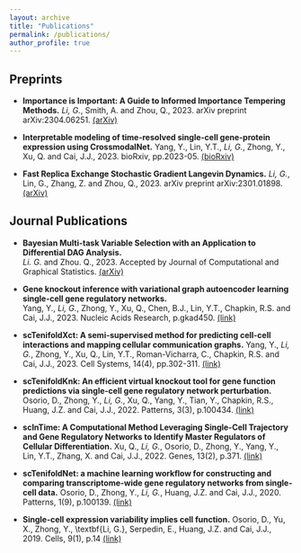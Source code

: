 ```yaml
---
layout: archive
title: "Publications"
permalink: /publications/
author_profile: true
---
```


<!--Author profiles on <a href="https://scholar.google.com/citations?user=eAPnyCsAAAAJ&hl" target="_blank">Google Scholar</a>.-->

## Preprints ##
* **Importance is Important: A Guide to Informed Importance Tempering Methods.**
*Li, G.*, Smith, A. and Zhou, Q., 2023. arXiv preprint arXiv:2304.06251. <a href="https://arxiv.org/pdf/2304.06251.pdf" target="_blank">(arXiv)</a>

* **Interpretable modeling of time-resolved single-cell gene-protein expression using CrossmodalNet.**
Yang, Y., Lin, Y.T., *Li, G.*, Zhong, Y., Xu, Q. and Cai, J.J., 2023.  bioRxiv, pp.2023-05. <a href="https://www.biorxiv.org/content/10.1101/2023.05.16.541011v2" target="_blank">(bioRxiv)</a>

* **Fast Replica Exchange Stochastic Gradient Langevin Dynamics.**
*Li, G.*, Lin, G., Zhang, Z. and Zhou, Q., 2023. arXiv preprint arXiv:2301.01898. <a href="https://arxiv.org/abs/2301.01898" target="_blank">(arXiv)</a>

## Journal Publications ##
* **Bayesian Multi-task Variable Selection with an Application to Differential DAG Analysis.** <br/>
*Li. G.* and Zhou. Q., 2023. Accepted by Journal of Computational and Graphical Statistics. <a href="https://arxiv.org/pdf/2206.14303.pdf" target="_blank">(arXiv)</a>

* **Gene knockout inference with variational graph autoencoder learning single-cell gene regulatory networks.** <br/>
Yang, Y., *Li, G.*, Zhong, Y., Xu, Q., Chen, B.J., Lin, Y.T., Chapkin, R.S. and Cai, J.J., 2023. Nucleic Acids Research, p.gkad450. <a href="https://academic.oup.com/nar/article/51/13/6578/7184155" target="_blank">(link)</a>

* **scTenifoldXct: A semi-supervised method for predicting cell-cell interactions and mapping cellular communication graphs.**
Yang, Y., *Li, G.*, Zhong, Y., Xu, Q., Lin, Y.T., Roman-Vicharra, C., Chapkin, R.S. and Cai, J.J., 2023. Cell Systems, 14(4), pp.302-311. <a href="https://www.cell.com/cell-systems/pdf/S2405-4712(23)00030-3.pdf" target="_blank">(link)</a>

* **scTenifoldKnk: An efficient virtual knockout tool for gene function predictions via single-cell gene regulatory network perturbation.**
Osorio, D., Zhong, Y., *Li, G.*, Xu, Q., Yang, Y., Tian, Y., Chapkin, R.S., Huang, J.Z. and Cai, J.J., 2022. Patterns, 3(3), p.100434. <a href="https://pubmed.ncbi.nlm.nih.gov/35510185/" target="_blank">(link)</a>

* **scInTime: A Computational Method Leveraging Single-Cell Trajectory and Gene Regulatory Networks to Identify Master Regulators of Cellular Differentiation.**
Xu, Q., *Li, G.*, Osorio, D., Zhong, Y., Yang, Y., Lin, Y.T., Zhang, X. and Cai, J.J., 2022. Genes, 13(2), p.371. <a href="https://www.mdpi.com/2073-4425/13/2/371" target="_blank">(link)</a>

* **scTenifoldNet: a machine learning workflow for constructing and comparing transcriptome-wide gene regulatory networks from single-cell data.**
Osorio, D., Zhong, Y., *Li, G.*, Huang, J.Z. and Cai, J.J., 2020. Patterns, 1(9), p.100139. <a href="https://www.sciencedirect.com/science/article/pii/S2666389920301872" target="_blank">(link)</a>

* **Single-cell expression variability implies cell function.**
Osorio, D., Yu, X., Zhong, Y., \textbf{Li, G.}, Serpedin, E., Huang, J.Z. and Cai, J.J., 2019.  Cells, 9(1), p.14 <a href="https://pubmed.ncbi.nlm.nih.gov/31861624/" target="_blank">(link)</a>
